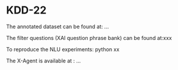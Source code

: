 # KDD-22
The annotated dataset can be found at: ...

The filter questions (XAI question phrase bank) can be found at:xxx

To reproduce the NLU experiments: python xx

The X-Agent is available at : ... 
